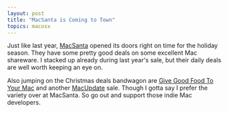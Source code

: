 ```yaml
---
layout: post
title: "MacSanta is Coming to Town"
topics: macosx
---
```

Just like last year, [MacSanta](http://www.macsantadeals.com/) opened its doors right on time for the holiday season. They have some pretty good deals on some excellent Mac shareware. I stacked up already during last year's sale, but their daily deals are well worth keeping an eye on.

Also jumping on the Christmas deals bandwagon are [Give Good Food To Your Mac](http://www.givegoodfood2yourmac.com/kitchen34/index.php) and another [MacUpdate](http://www.mupromo.com/) sale. Though I gotta say I prefer the variety over at MacSanta. So go out and support those indie Mac developers.